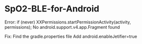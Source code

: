# SpO2-BLE-for-Android

Error:
if (never) XXPermissions.startPermissionActivity(activity, permissions);
No android.support.v4.app.Fragment found

Fix:
Find the gradle.properties file
Add android.enableJetifier=true
 